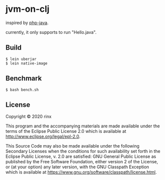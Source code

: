 # jvm-on-clj

inspired by [php-java](https://github.com/php-java/php-java).

currently, it only supports to run "Hello.java".

## Build

    $ lein uberjar
    $ lein native-image

## Benchmark

    $ bash bench.sh

## License

Copyright © 2020 rinx

This program and the accompanying materials are made available under the
terms of the Eclipse Public License 2.0 which is available at
http://www.eclipse.org/legal/epl-2.0.

This Source Code may also be made available under the following Secondary
Licenses when the conditions for such availability set forth in the Eclipse
Public License, v. 2.0 are satisfied: GNU General Public License as published by
the Free Software Foundation, either version 2 of the License, or (at your
option) any later version, with the GNU Classpath Exception which is available
at https://www.gnu.org/software/classpath/license.html.
